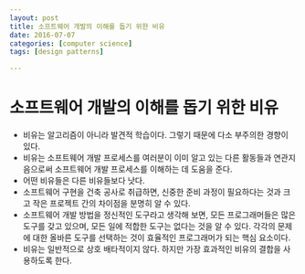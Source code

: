 ```yaml
---
layout: post
title: 소프트웨어 개발의 이해를 돕기 위한 비유
date: 2016-07-07
categories: [computer science]
tags: [design patterns]

---
```




# 소프트웨어 개발의 이해를 돕기 위한 비유

* 비유는 알고리즘이 아니라 발견적 학습이다. 그렇기 때문에 다소 부주의한 경향이 있다.
* 비유는 소프트웨어 개발 프로세스를 여러분이 이미 알고 있는 다른 활동들과 연관지음으로써 소프트웨어 개발 프로세스를 이해하는 데 도움을 준다.
* 어떤 비유들은 다른 비유들보다 낫다.
* 소프트웨어 구현을 건축 공사로 취급하면, 신중한 준비 과정이 필요하다는 것과 크고 작은 프로젝트 간의 차이점을 분명히 알 수 있다.
* 소프트웨어 개발 방법을 정신적인 도구라고 생각해 보면, 모든 프로그래머들은 많은 도구를 갖고 있으며, 모든 일에 적합한 도구는 없다는 것을 알 수 있다. 각각의 문제에 대한 올바른 도구를 선택하는 것이 효율적인 프로그래머가 되는 핵심 요소이다.
* 비유는 일반적으로 상호 배타적이지 않다. 하지만 가장 효과적인 비유의 결합을 사용하도록 한다.




